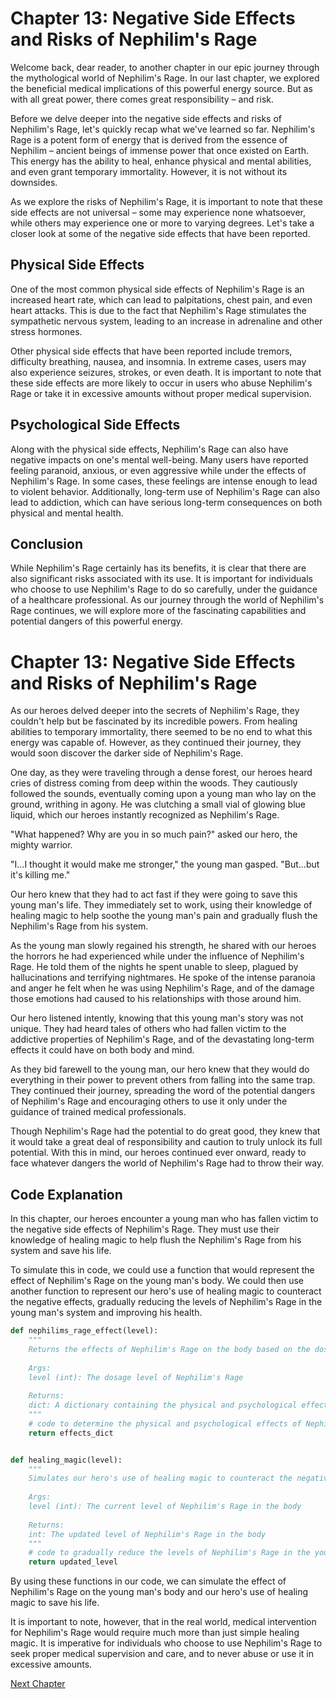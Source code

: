 # Chapter 13: Negative Side Effects and Risks of Nephilim's Rage

Welcome back, dear reader, to another chapter in our epic journey through the mythological world of Nephilim's Rage. In our last chapter, we explored the beneficial medical implications of this powerful energy source. But as with all great power, there comes great responsibility – and risk.

Before we delve deeper into the negative side effects and risks of Nephilim's Rage, let's quickly recap what we've learned so far. Nephilim's Rage is a potent form of energy that is derived from the essence of Nephilim – ancient beings of immense power that once existed on Earth. This energy has the ability to heal, enhance physical and mental abilities, and even grant temporary immortality. However, it is not without its downsides.

As we explore the risks of Nephilim's Rage, it is important to note that these side effects are not universal – some may experience none whatsoever, while others may experience one or more to varying degrees. Let's take a closer look at some of the negative side effects that have been reported.

## Physical Side Effects

One of the most common physical side effects of Nephilim's Rage is an increased heart rate, which can lead to palpitations, chest pain, and even heart attacks. This is due to the fact that Nephilim's Rage stimulates the sympathetic nervous system, leading to an increase in adrenaline and other stress hormones.

Other physical side effects that have been reported include tremors, difficulty breathing, nausea, and insomnia. In extreme cases, users may also experience seizures, strokes, or even death. It is important to note that these side effects are more likely to occur in users who abuse Nephilim's Rage or take it in excessive amounts without proper medical supervision.

## Psychological Side Effects

Along with the physical side effects, Nephilim's Rage can also have negative impacts on one's mental well-being. Many users have reported feeling paranoid, anxious, or even aggressive while under the effects of Nephilim's Rage. In some cases, these feelings are intense enough to lead to violent behavior. Additionally, long-term use of Nephilim's Rage can also lead to addiction, which can have serious long-term consequences on both physical and mental health.

## Conclusion

While Nephilim's Rage certainly has its benefits, it is clear that there are also significant risks associated with its use. It is important for individuals who choose to use Nephilim's Rage to do so carefully, under the guidance of a healthcare professional. As our journey through the world of Nephilim's Rage continues, we will explore more of the fascinating capabilities and potential dangers of this powerful energy.
# Chapter 13: Negative Side Effects and Risks of Nephilim's Rage

As our heroes delved deeper into the secrets of Nephilim's Rage, they couldn't help but be fascinated by its incredible powers. From healing abilities to temporary immortality, there seemed to be no end to what this energy was capable of. However, as they continued their journey, they would soon discover the darker side of Nephilim's Rage.

One day, as they were traveling through a dense forest, our heroes heard cries of distress coming from deep within the woods. They cautiously followed the sounds, eventually coming upon a young man who lay on the ground, writhing in agony. He was clutching a small vial of glowing blue liquid, which our heroes instantly recognized as Nephilim's Rage.

"What happened? Why are you in so much pain?" asked our hero, the mighty warrior.

"I...I thought it would make me stronger," the young man gasped. "But...but it's killing me."

Our hero knew that they had to act fast if they were going to save this young man's life. They immediately set to work, using their knowledge of healing magic to help soothe the young man's pain and gradually flush the Nephilim's Rage from his system.

As the young man slowly regained his strength, he shared with our heroes the horrors he had experienced while under the influence of Nephilim's Rage. He told them of the nights he spent unable to sleep, plagued by hallucinations and terrifying nightmares. He spoke of the intense paranoia and anger he felt when he was using Nephilim's Rage, and of the damage those emotions had caused to his relationships with those around him.

Our hero listened intently, knowing that this young man's story was not unique. They had heard tales of others who had fallen victim to the addictive properties of Nephilim's Rage, and of the devastating long-term effects it could have on both body and mind.

As they bid farewell to the young man, our hero knew that they would do everything in their power to prevent others from falling into the same trap. They continued their journey, spreading the word of the potential dangers of Nephilim's Rage and encouraging others to use it only under the guidance of trained medical professionals.

Though Nephilim's Rage had the potential to do great good, they knew that it would take a great deal of responsibility and caution to truly unlock its full potential. With this in mind, our heroes continued ever onward, ready to face whatever dangers the world of Nephilim's Rage had to throw their way.
## Code Explanation

In this chapter, our heroes encounter a young man who has fallen victim to the negative side effects of Nephilim's Rage. They must use their knowledge of healing magic to help flush the Nephilim's Rage from his system and save his life.

To simulate this in code, we could use a function that would represent the effect of Nephilim's Rage on the young man's body. We could then use another function to represent our hero's use of healing magic to counteract the negative effects, gradually reducing the levels of Nephilim's Rage in the young man's system and improving his health.

```python
def nephilims_rage_effect(level):
    """
    Returns the effects of Nephilim's Rage on the body based on the dosage level.
    
    Args:
    level (int): The dosage level of Nephilim's Rage
    
    Returns:
    dict: A dictionary containing the physical and psychological effects of Nephilim's Rage
    """
    # code to determine the physical and psychological effects of Nephilim's Rage based on dosage level
    return effects_dict


def healing_magic(level):
    """
    Simulates our hero's use of healing magic to counteract the negative effects of Nephilim's Rage.
    
    Args:
    level (int): The current level of Nephilim's Rage in the body
    
    Returns:
    int: The updated level of Nephilim's Rage in the body
    """
    # code to gradually reduce the levels of Nephilim's Rage in the young man's system
    return updated_level
```

By using these functions in our code, we can simulate the effect of Nephilim's Rage on the young man's body and our hero's use of healing magic to save his life.

It is important to note, however, that in the real world, medical intervention for Nephilim's Rage would require much more than just simple healing magic. It is imperative for individuals who choose to use Nephilim's Rage to seek proper medical supervision and care, and to never abuse or use it in excessive amounts.


[Next Chapter](14_Chapter14.md)